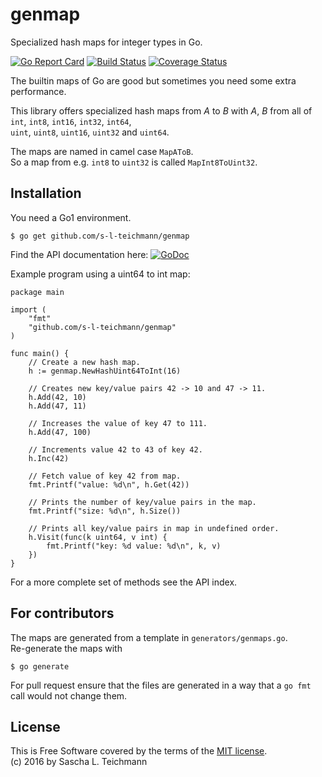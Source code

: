 # genmap

Specialized hash maps for integer types in Go.

[![Go Report Card](https://goreportcard.com/badge/github.com/s-l-teichmann/genmap)](https://goreportcard.com/report/github.com/s-l-teichmann/genmap)
[![Build Status](https://drone.io/github.com/s-l-teichmann/genmap/status.png)](https://drone.io/github.com/s-l-teichmann/genmap/latest)
[![Coverage Status](https://coveralls.io/repos/github/s-l-teichmann/genmap/badge.svg?branch=master)](https://coveralls.io/github/s-l-teichmann/genmap?branch=master)

The builtin maps of Go are good but sometimes you need some extra
performance.

This library offers specialized hash maps from *A* to *B*
with *A*, *B* from all of  
`int`, `int8`, `int16`, `int32`, `int64`,  
`uint`, `uint8`, `uint16`, `uint32` and `uint64`.

The maps are named in camel case `MapAToB`.  
So a map from e.g. `int8` to `uint32` is called `MapInt8ToUint32`.

## Installation

You need a Go1 environment.

    $ go get github.com/s-l-teichmann/genmap

Find the API documentation here: [![GoDoc](https://godoc.org/github.com/s-l-teichmann/genmap?status.svg)](https://godoc.org/github.com/s-l-teichmann/genmap)

Example program using a uint64 to int map:

	package main

	import (
		"fmt"
		"github.com/s-l-teichmann/genmap"
	)

	func main() {
		// Create a new hash map.
		h := genmap.NewHashUint64ToInt(16)

		// Creates new key/value pairs 42 -> 10 and 47 -> 11.
		h.Add(42, 10)
		h.Add(47, 11)

		// Increases the value of key 47 to 111.
		h.Add(47, 100)

		// Increments value 42 to 43 of key 42.
		h.Inc(42)

		// Fetch value of key 42 from map.
		fmt.Printf("value: %d\n", h.Get(42))

		// Prints the number of key/value pairs in the map.
		fmt.Printf("size: %d\n", h.Size())

		// Prints all key/value pairs in map in undefined order.
		h.Visit(func(k uint64, v int) {
			fmt.Printf("key: %d value: %d\n", k, v)
		})
	}

For a more complete set of methods see the API index.

## For contributors

The maps are generated from a template in `generators/genmaps.go`.  
Re-generate the maps with

    $ go generate

For pull request ensure that the files are generated in a way
that a `go fmt` call would not change them.

## License
This is Free Software covered by the terms of the [MIT license](LICENSE).  
(c) 2016 by Sascha L. Teichmann
